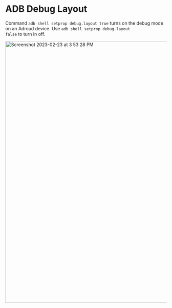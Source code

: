 # ADB Debug Layout

Command <code>adb shell setprop debug.layout true</code> turns on the debug mode on an Adroud device. Use <code>adb shell setprop debug.layout false</code> to turn in off.

<img width="817" alt="Screenshot 2023-02-23 at 3 53 28 PM" src="https://user-images.githubusercontent.com/70295997/221057947-49b5e66a-6dc2-4783-ba82-f7514a2ce15d.png">
